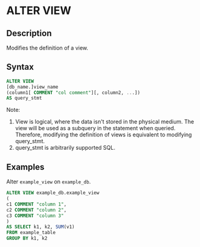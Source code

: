 ---
---

# ALTER VIEW

## Description

Modifies the definition of a view.

## Syntax

```sql
ALTER VIEW
[db_name.]view_name
(column1[ COMMENT "col comment"][, column2, ...])
AS query_stmt
```

Note:

1. View is logical, where the data isn't stored in the physical medium. The view will be used as a subquery in the statement when queried. Therefore, modifying the definition of views is equivalent to modifying query_stmt.
2. query_stmt is arbitrarily supported SQL.

## Examples

Alter `example_view` on `example_db`.

```sql
ALTER VIEW example_db.example_view
(
c1 COMMENT "column 1",
c2 COMMENT "column 2",
c3 COMMENT "column 3"
)
AS SELECT k1, k2, SUM(v1) 
FROM example_table
GROUP BY k1, k2
```

